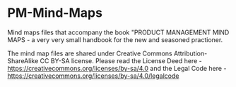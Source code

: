 # PM-Mind-Maps
Mind maps files that accompany the book "PRODUCT MANAGEMENT MIND MAPS - a very very small handbook for the new and seasoned practioner.

The mind map files are shared under Creative Commons Attribution-ShareAlike CC BY-SA license.  Please read the License Deed here - https://creativecommons.org/licenses/by-sa/4.0 and the Legal Code here - https://creativecommons.org/licenses/by-sa/4.0/legalcode 
